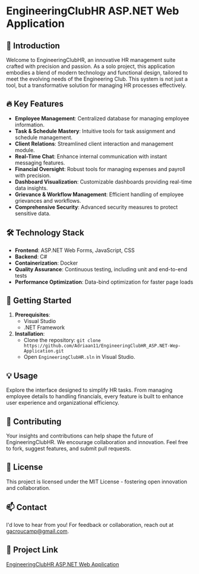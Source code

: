 # EngineeringClubHR ASP.NET Web Application

## 🌟 Introduction
Welcome to EngineeringClubHR, an innovative HR management suite crafted with precision and passion. As a solo project, this application embodies a blend of modern technology and functional design, tailored to meet the evolving needs of the Engineering Club. This system is not just a tool, but a transformative solution for managing HR processes effectively.

## 🔥 Key Features
- **Employee Management**: Centralized database for managing employee information.
- **Task & Schedule Mastery**: Intuitive tools for task assignment and schedule management.
- **Client Relations**: Streamlined client interaction and management module.
- **Real-Time Chat**: Enhance internal communication with instant messaging features.
- **Financial Oversight**: Robust tools for managing expenses and payroll with precision.
- **Dashboard Visualization**: Customizable dashboards providing real-time data insights.
- **Grievance & Workflow Management**: Efficient handling of employee grievances and workflows.
- **Comprehensive Security**: Advanced security measures to protect sensitive data.

## 🛠️ Technology Stack
- **Frontend**: ASP.NET Web Forms, JavaScript, CSS
- **Backend**: C#
- **Containerization**: Docker
- **Quality Assurance**: Continuous testing, including unit and end-to-end tests
- **Performance Optimization**: Data-bind optimization for faster page loads

## 🚀 Getting Started
1. **Prerequisites**:
   - Visual Studio
   - .NET Framework
2. **Installation**:
   - Clone the repository: `git clone https://github.com/Adriaan11/EngineeringClubHR_ASP.NET-Wep-Application.git`
   - Open `EngineeringClubHR.sln` in Visual Studio.

## 💡 Usage
Explore the interface designed to simplify HR tasks. From managing employee details to handling financials, every feature is built to enhance user experience and organizational efficiency.

## 🌱 Contributing
Your insights and contributions can help shape the future of EngineeringClubHR. We encourage collaboration and innovation. Feel free to fork, suggest features, and submit pull requests.

## 📜 License
This project is licensed under the MIT License - fostering open innovation and collaboration.

## 📫 Contact
I'd love to hear from you! For feedback or collaboration, reach out at gacroucamp@gmail.com.

## 📌 Project Link
[EngineeringClubHR ASP.NET Web Application](https://github.com/Adriaan11/EngineeringClubHR_ASP.NET-Wep-Application)
